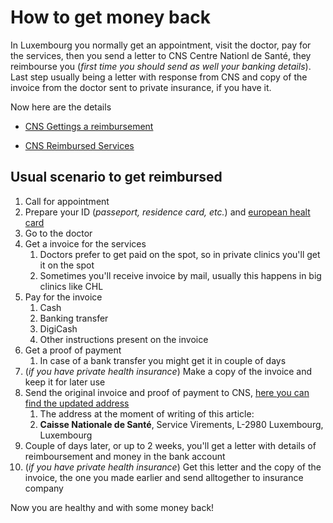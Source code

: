 # How to get money back

In Luxembourg you normally get an appointment, visit the doctor, pay for the services, then you send a letter to CNS Centre Nationl de Santé, 
they reimbourse you (_first time you should send as well your banking details_). Last step usually being a letter with response from CNS and copy of 
the invoice from the doctor sent to private insurance, if you have it.

Now here are the details

* [CNS Gettings a reimbursement](https://cns.public.lu/en/assure/vie-privee/depenses-sante.html)

* [CNS Reimbursed Services](https://cns.public.lu/en/assure/vie-privee/sante-prevention.html)

## Usual scenario to get reimbursed

1. Call for appointment
1. Prepare your ID (_passeport, residence card, etc._) and [european healt card](http://ec.europa.eu/social/main.jsp?catId=559)
1. Go to the doctor
1. Get a invoice for the services
   1. Doctors prefer to get paid on the spot, so in private clinics you'll get it on the spot
   1. Sometimes you'll receive invoice by mail, usually this happens in big clinics like CHL
1. Pay for the invoice
   1. Cash
   1. Banking transfer
   1. DigiCash
   1. Other instructions present on the invoice
1. Get a proof of payment
   1. In case of a bank transfer you might get it in couple of days
1. (_if you have private health insurance_) Make a copy of the invoice and keep it for later use
1. Send the original invoice and proof of payment to CNS, [here you can find the updated address](https://cns.public.lu/en/assure/vie-privee/depenses-sante/avance-frais/en-pratique.html)
   1. The address at the moment of writing of this article: 
   1. **Caisse Nationale de Santé**, Service Virements, L-2980 Luxembourg, Luxembourg
1. Couple of days later, or up to 2 weeks, you'll get a letter with details of reimboursement and money in the bank account
1. (_if you have private health insurance_) Get this letter and the copy of the invoice, the one you made earlier and send alltogether to insurance company

Now you are healthy and with some money back!
